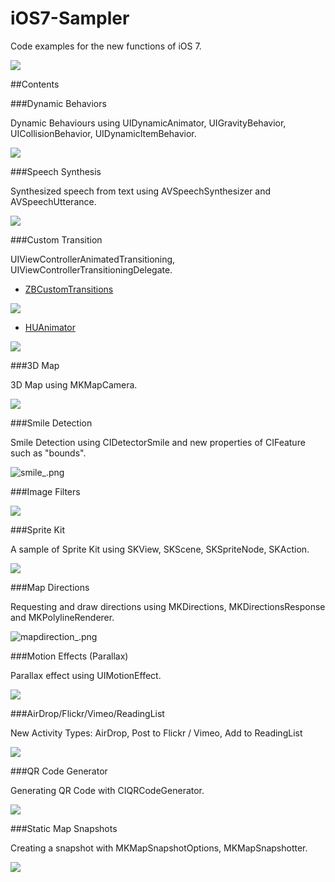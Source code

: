iOS7-Sampler
============

Code examples for the new functions of iOS 7.

![](http://f.cl.ly/items/1t250s1N3z0c1g2H1N0P/iOS7Sampler1_r1_c1.png)


##Contents

###Dynamic Behaviors

Dynamic Behaviours using UIDynamicAnimator, UIGravityBehavior, UICollisionBehavior, UIDynamicItemBehavior.

![](http://f.cl.ly/items/3M2b110A141D1O0C0D0e/dynamics1__.png)

###Speech Synthesis

Synthesized speech from text using AVSpeechSynthesizer and AVSpeechUtterance.

![](http://f.cl.ly/items/3y0i3B0R3O3E1N1s1w20/speech___.png)

###Custom Transition

UIViewControllerAnimatedTransitioning, UIViewControllerTransitioningDelegate.

- [ZBCustomTransitions](https://github.com/zonble/ZBCustomTransitions)

![](http://f.cl.ly/items/2P0a2Z3W0W2P3p1W2L0X/transition_lines.png)


- [HUAnimator](https://github.com/cinkster/HUAnimator)

![](http://f.cl.ly/items/2S0X383R2T1j1X2Y1e3t/transition_gravity.png)


###3D Map

3D Map using MKMapCamera.

![](http://f.cl.ly/items/0R2T2a2s1A3s1G2n3I25/3DMap_.png)


###Smile Detection

Smile Detection using CIDetectorSmile and new properties of CIFeature such as "bounds".

![smile_.png](https://qiita-image-store.s3.amazonaws.com/0/3180/6b5202e3-749d-d5f8-88ba-1877290e33b2.png)


###Image Filters

![](http://f.cl.ly/items/3K0T3c012o062b0o061c/imagefilters__.png)


###Sprite Kit

A sample of Sprite Kit using SKView, SKScene, SKSpriteNode, SKAction.

![](https://qiita-image-store.s3.amazonaws.com/0/3180/98fcfb76-5ac4-6c3b-cfca-a008790c948a.png)


###Map Directions

Requesting and draw directions using MKDirections, MKDirectionsResponse and MKPolylineRenderer.

![mapdirection_.png](https://qiita-image-store.s3.amazonaws.com/0/3180/3fe4c6f3-4d3d-0fd2-92ee-e5ffcac51b8e.png)

###Motion Effects (Parallax)

Parallax effect using UIMotionEffect.

![](http://f.cl.ly/items/3L2N2m3M1i0G45081o0j/parallax_.png)


###AirDrop/Flickr/Vimeo/ReadingList

New Activity Types: AirDrop, Post to Flickr / Vimeo, Add to ReadingList

![](http://f.cl.ly/items/2V2E3P2f1X1z0E0E0E47/AirDrop_.png)


###QR Code Generator

Generating QR Code with CIQRCodeGenerator.

![](http://f.cl.ly/items/3E1q1t1L2n142r2i2I3S/qrcode__.png)


###Static Map Snapshots

Creating a snapshot with MKMapSnapshotOptions, MKMapSnapshotter.

![](http://f.cl.ly/items/2Q3d472D37002f063716/map_snapshot.png)
